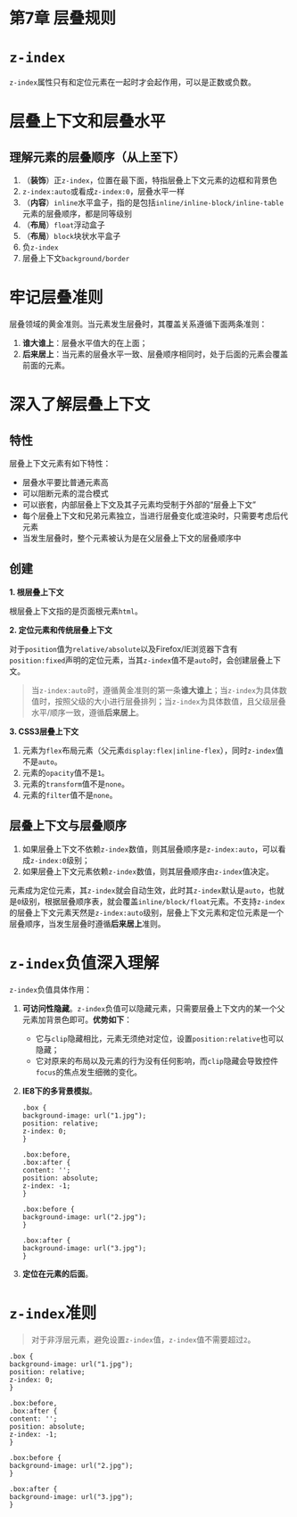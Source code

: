 # 第7章 层叠规则 #

# `z-index` #

`z-index`属性只有和定位元素在一起时才会起作用，可以是正数或负数。

# 层叠上下文和层叠水平 #

## 理解元素的层叠顺序（从上至下） ##

1. （**装饰**）正`z-index`，位置在最下面，特指层叠上下文元素的边框和背景色
2. `z-index:auto`或看成`z-index:0`，层叠水平一样
3. （**内容**）`inline`水平盒子，指的是包括`inline/inline-block/inline-table`元素的层叠顺序，都是同等级别
4. （**布局**）`float`浮动盒子
5. （**布局**）`block`块状水平盒子
6. 负`z-index`
7. 层叠上下文`background/border`

# 牢记层叠准则 #

层叠领域的黄金准则。当元素发生层叠时，其覆盖关系遵循下面两条准则：

1. **谁大谁上**：层叠水平值大的在上面；
2. **后来居上**：当元素的层叠水平一致、层叠顺序相同时，处于后面的元素会覆盖前面的元素。

# 深入了解层叠上下文 #

## 特性 ##

层叠上下文元素有如下特性：

- 层叠水平要比普通元素高
- 可以阻断元素的混合模式
- 可以嵌套，内部层叠上下文及其子元素均受制于外部的“层叠上下文”
- 每个层叠上下文和兄弟元素独立，当进行层叠变化或渲染时，只需要考虑后代元素
- 当发生层叠时，整个元素被认为是在父层叠上下文的层叠顺序中

## 创建 ##

**1. 根层叠上下文**

根层叠上下文指的是页面根元素`html`。

**2. 定位元素和传统层叠上下文**

对于`position`值为`relative/absolute`以及Firefox/IE浏览器下含有`position:fixed`声明的定位元素，当其`z-index`值不是`auto`时，会创建层叠上下文。

> 当`z-index:auto`时，遵循黄金准则的第一条**谁大谁上**；当`z-index`为具体数值时，按照父级的大小进行层叠排列；当`z-index`为具体数值，且父级层叠水平/顺序一致，遵循**后来居上**。

**3. CSS3层叠上下文**

1. 元素为`flex`布局元素（父元素`display:flex|inline-flex`），同时`z-index`值不是`auto`。
2. 元素的`opacity`值不是`1`。
3. 元素的`transform`值不是`none`。
4. 元素的`filter`值不是`none`。

## 层叠上下文与层叠顺序 ##

1. 如果层叠上下文不依赖`z-index`数值，则其层叠顺序是`z-index:auto`，可以看成`z-index:0`级别；
2. 如果层叠上下文元素依赖`z-index`数值，则其层叠顺序由`z-index`值决定。

元素成为定位元素，其`z-index`就会自动生效，此时其`z-index`默认是`auto`，也就是`0`级别，根据层叠顺序表，就会覆盖`inline/block/float`元素。不支持`z-index`的层叠上下文元素天然是`z-index:auto`级别，层叠上下文元素和定位元素是一个层叠顺序，当发生层叠时遵循**后来居上**准则。

# `z-index`负值深入理解 #

`z-index`负值具体作用：

1. **可访问性隐藏**。`z-index`负值可以隐藏元素，只需要层叠上下文内的某一个父元素加背景色即可。**优势如下**：
    - 它与`clip`隐藏相比，元素无须绝对定位，设置`position:relative`也可以隐藏；
    - 它对原来的布局以及元素的行为没有任何影响，而`clip`隐藏会导致控件`focus`的焦点发生细微的变化。
2. **IE8下的多背景模拟**。

    ```
    .box {
    background-image: url("1.jpg");
    position: relative;
    z-index: 0;
    }
    
    .box:before,
    .box:after {
    content: '';
    position: absolute;
    z-index: -1;
    }
    
    .box:before {
    background-image: url("2.jpg");
    }
    
    .box:after {
    background-image: url("3.jpg");
    }
    ```

3. **定位在元素的后面**。

# `z-index`准则 #

> 对于非浮层元素，避免设置`z-index`值，`z-index`值不需要超过`2`。

```
.box {
background-image: url("1.jpg");
position: relative;
z-index: 0;
}

.box:before,
.box:after {
content: '';
position: absolute;
z-index: -1;
}

.box:before {
background-image: url("2.jpg");
}

.box:after {
background-image: url("3.jpg");
}
```